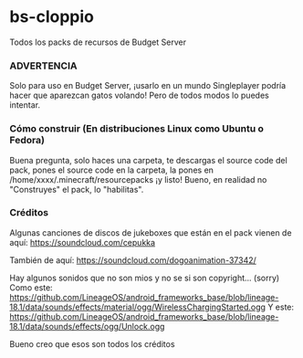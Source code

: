 # bs-cloppio
Todos los packs de recursos de Budget Server

### ADVERTENCIA
Solo para uso en Budget Server, ¡usarlo en un mundo Singleplayer podría
hacer que aparezcan gatos volando! Pero de todos modos lo puedes intentar.

### Cómo construir (En distribuciones Linux como Ubuntu o Fedora)
Buena pregunta, solo haces una carpeta, te descargas el source code del pack,
pones el source code en la carpeta, la pones en /home/xxxx/.minecraft/resourcepacks ¡y listo!
Bueno, en realidad no "Construyes" el pack, lo "habilitas".

### Créditos
Algunas canciones de discos de jukeboxes que están en el pack vienen de aquí:
https://soundcloud.com/cepukka

También de aquí:
https://soundcloud.com/dogoanimation-37342/

Hay algunos sonidos que no son mios y no se si son copyright... (sorry)
Como este: https://github.com/LineageOS/android_frameworks_base/blob/lineage-18.1/data/sounds/effects/material/ogg/WirelessChargingStarted.ogg
Y este: https://github.com/LineageOS/android_frameworks_base/blob/lineage-18.1/data/sounds/effects/ogg/Unlock.ogg

Bueno creo que esos son todos los créditos
